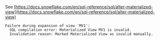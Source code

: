 See [https://docs.snowflake.com/en/sql-reference/sql/alter-materialized-view](https://docs.snowflake.com/en/sql-reference/sql/alter-materialized-view)
```
Failure during expansion of view 'MV1':
  SQL compilation error: Materialized View MV1 is invalid.
  Invalidation reason: Marked Materialized View as invalid manually.
```

